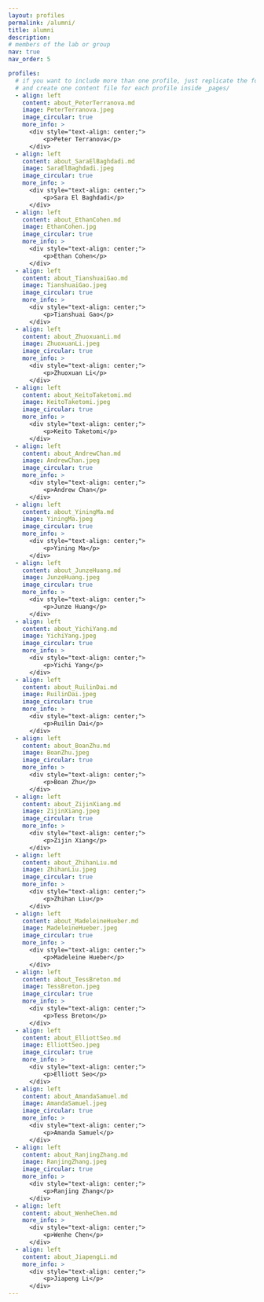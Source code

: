 ```yaml
---
layout: profiles
permalink: /alumni/
title: alumni
description:
# members of the lab or group
nav: true
nav_order: 5

profiles:
  # if you want to include more than one profile, just replicate the following block
  # and create one content file for each profile inside _pages/
  - align: left
    content: about_PeterTerranova.md
    image: PeterTerranova.jpeg
    image_circular: true
    more_info: >
      <div style="text-align: center;">
          <p>Peter Terranova</p>
      </div>
  - align: left
    content: about_SaraElBaghdadi.md
    image: SaraElBaghdadi.jpeg
    image_circular: true
    more_info: >
      <div style="text-align: center;">
          <p>Sara El Baghdadi</p>
      </div>
  - align: left
    content: about_EthanCohen.md
    image: EthanCohen.jpg
    image_circular: true
    more_info: >
      <div style="text-align: center;">
          <p>Ethan Cohen</p>
      </div>
  - align: left
    content: about_TianshuaiGao.md
    image: TianshuaiGao.jpeg
    image_circular: true
    more_info: >
      <div style="text-align: center;">
          <p>Tianshuai Gao</p>
      </div>
  - align: left
    content: about_ZhuoxuanLi.md
    image: ZhuoxuanLi.jpeg
    image_circular: true
    more_info: >
      <div style="text-align: center;">
          <p>Zhuoxuan Li</p>
      </div>
  - align: left
    content: about_KeitoTaketomi.md
    image: KeitoTaketomi.jpeg
    image_circular: true
    more_info: >
      <div style="text-align: center;">
          <p>Keito Taketomi</p>
      </div>
  - align: left
    content: about_AndrewChan.md
    image: AndrewChan.jpeg
    image_circular: true
    more_info: >
      <div style="text-align: center;">
          <p>Andrew Chan</p>
      </div>
  - align: left
    content: about_YiningMa.md
    image: YiningMa.jpeg
    image_circular: true
    more_info: >
      <div style="text-align: center;">
          <p>Yining Ma</p>
      </div>
  - align: left
    content: about_JunzeHuang.md
    image: JunzeHuang.jpeg
    image_circular: true
    more_info: >
      <div style="text-align: center;">
          <p>Junze Huang</p>
      </div>
  - align: left
    content: about_YichiYang.md
    image: YichiYang.jpeg
    image_circular: true
    more_info: >
      <div style="text-align: center;">
          <p>Yichi Yang</p>
      </div>
  - align: left
    content: about_RuilinDai.md
    image: RuilinDai.jpeg
    image_circular: true
    more_info: >
      <div style="text-align: center;">
          <p>Ruilin Dai</p>
      </div>
  - align: left
    content: about_BoanZhu.md
    image: BoanZhu.jpeg
    image_circular: true
    more_info: >
      <div style="text-align: center;">
          <p>Boan Zhu</p>
      </div>
  - align: left
    content: about_ZijinXiang.md
    image: ZijinXiang.jpeg
    image_circular: true
    more_info: >
      <div style="text-align: center;">
          <p>Zijin Xiang</p>
      </div>
  - align: left
    content: about_ZhihanLiu.md
    image: ZhihanLiu.jpeg
    image_circular: true
    more_info: >
      <div style="text-align: center;">
          <p>Zhihan Liu</p>
      </div>
  - align: left
    content: about_MadeleineHueber.md
    image: MadeleineHueber.jpeg
    image_circular: true
    more_info: >
      <div style="text-align: center;">
          <p>Madeleine Hueber</p>
      </div>
  - align: left
    content: about_TessBreton.md
    image: TessBreton.jpeg
    image_circular: true
    more_info: >
      <div style="text-align: center;">
          <p>Tess Breton</p>
      </div>
  - align: left
    content: about_ElliottSeo.md
    image: ElliottSeo.jpeg
    image_circular: true
    more_info: >
      <div style="text-align: center;">
          <p>Elliott Seo</p>
      </div>
  - align: left
    content: about_AmandaSamuel.md
    image: AmandaSamuel.jpeg
    image_circular: true
    more_info: >
      <div style="text-align: center;">
          <p>Amanda Samuel</p>
      </div>
  - align: left
    content: about_RanjingZhang.md
    image: RanjingZhang.jpeg
    image_circular: true
    more_info: >
      <div style="text-align: center;">
          <p>Ranjing Zhang</p>
      </div>
  - align: left
    content: about_WenheChen.md
    more_info: >
      <div style="text-align: center;">
          <p>Wenhe Chen</p>
      </div>
  - align: left
    content: about_JiapengLi.md
    more_info: >
      <div style="text-align: center;">
          <p>Jiapeng Li</p>
      </div>
---
```

